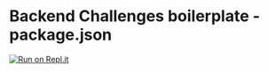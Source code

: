# Backend Challenges boilerplate - package.json

[![Run on Repl.it](https://replit.com/@henry0hai1/free-code-camp-lv1)](https://replit.com/@henry0hai1/free-code-camp-lv1)
